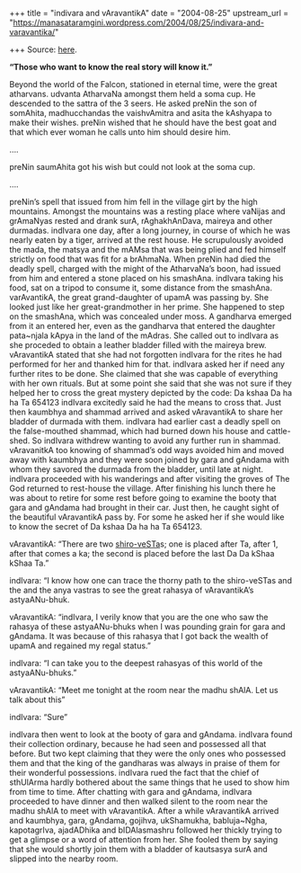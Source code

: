 +++
title = "indivara and vAravantikA"
date = "2004-08-25"
upstream_url = "https://manasataramgini.wordpress.com/2004/08/25/indivara-and-varavantika/"

+++
Source: [here](https://manasataramgini.wordpress.com/2004/08/25/indivara-and-varavantika/).

**“Those who want to know the real story will know it.”**

Beyond the world of the Falcon, stationed in eternal time, were the great atharvans. udvanta AtharvaNa amongst them held a soma cup. He descended to the sattra of the 3 seers. He asked preNin the son of somAhita, madhucchandas the vaishvAmitra and asita the kAshyapa to make their wishes. preNin wished that he should have the best goat and that which ever woman he calls unto him should desire him.

….  
  
preNin saumAhita got his wish but could not look at the soma cup.  
  
….

preNin’s spell that issued from him fell in the village girt by the high mountains. Amongst the mountains was a resting place where vaNijas and grAmaNyas rested and drank surA, rAghakhAnDava, maireya and other durmadas. indIvara one day, after a long journey, in course of which he was nearly eaten by a tiger, arrived at the rest house. He scrupulously avoided the mada, the matsya and the mAMsa that was being plied and fed himself strictly on food that was fit for a brAhmaNa. When preNin had died the deadly spell, charged with the might of the AtharvaNa’s boon, had issued from him and entered a stone placed on his smashAna. indIvara taking his food, sat on a tripod to consume it, some distance from the smashAna. varAvantikA, the great grand-daughter of upamA was passing by. She looked just like her great-grandmother in her prime. She happened to step on the smashAna, which was concealed under moss. A gandharva emerged from it an entered her, even as the gandharva that entered the daughter pata\~njala kApya in the land of the mAdras. She called out to indIvara as she proceded to obtain a leather bladder filled with the maireya brew. vAravantikA stated that she had not forgotten indIvara for the rites he had performed for her and thanked him for that. indIvara asked her if need any further rites to be done. She claimed that she was capable of everything with her own rituals. But at some point she said that she was not sure if they helped her to cross the great mystery depicted by the code: Da kshaa Da ha ha Ta 654123 indIvara excitedly said he had the means to cross that. Just then kaumbhya and shammad arrived and asked vAravantikA to share her bladder of durmada with them. indIvara had earlier cast a deadly spell on the false-mouthed shammad, which had burned down his house and cattle-shed. So indIvara withdrew wanting to avoid any further run in shammad. vAravanitkA too knowing of shammad’s odd ways avoided him and moved away with kaumbhya and they were soon joined by gara and gAndama with whom they savored the durmada from the bladder, until late at night. indIvara proceeded with his wanderings and after visiting the groves of The God returned to rest-house the village. After finishing his lunch there he was about to retire for some rest before going to examine the booty that gara and gAndama had brought in their car. Just then, he caught sight of the beautiful vAravantikA pass by. For some he asked her if she would like to know the secret of Da kshaa Da ha ha Ta 654123.  
  
vAravantikA: “There are two [shiro-veSTa](http://www.uni-koeln.de/cgi-bin/SFgate?language=english&verbose=0&listenv=DL&application=%2fphil-fak%2findologie%2ftamil%2fmwd&convert=Tabelle&waisurl=%2Fvol%2Finfo%2Fwais%2Fdb%2Ftamil2%2Fmwd/HTML/92/1=local;2=/vol/info/wais/db/tamil2/mwd;3=20237782%2020237874%20/vol/info/wais/data/.wais-data/tamil2/mwd.txt;4=local;5=/vol/info/wais/db/tamil2/mwd;6=20237782%2020237874%20/vol/info/wais/data/.wais-data/tamil2/mwd.txt;7=%00;)s; one is placed after Ta, after 1, after that comes a ka; the second is placed before the last Da Da kShaa kShaa Ta.”  
  
indIvara: “I know how one can trace the thorny path to the shiro-veSTas and the and the anya vastras to see the great rahasya of vAravantikA’s astyaANu-bhuk.  
  
vAravantikA: “indIvara, I verily know that you are the one who saw the rahasya of these astyaANu-bhuks when I was pounding grain for gara and gAndama. It was because of this rahasya that I got back the wealth of upamA and regained my regal status.”  
  
indIvara: “I can take you to the deepest rahasyas of this world of the astyaANu-bhuks.”  
  
vAravantikA: “Meet me tonight at the room near the madhu shAlA. Let us talk about this”  
  
indIvara: “Sure”

indIvara then went to look at the booty of gara and gAndama. indIvara found their collection ordinary, because he had seen and possessed all that before. But two kept claiming that they were the only ones who possessed them and that the king of the gandharas was always in praise of them for their wonderful possessions. indIvara rued the fact that the chief of sthUlArma hardly bothered about the same things that he used to show him from time to time. After chatting with gara and gAndama, indIvara proceeded to have dinner and then walked silent to the room near the madhu shAlA to meet with vAravantikA. After a while vAravantikA arrived and kaumbhya, gara, gAndama, gojihva, ukShamukha, babluja\~Ngha, kapotagrIva, ajadADhika and bIDAlasmashru followed her thickly trying to get a glimpse or a word of attention from her. She fooled them by saying that she would shortly join them with a bladder of kautsasya surA and slipped into the nearby room.  

